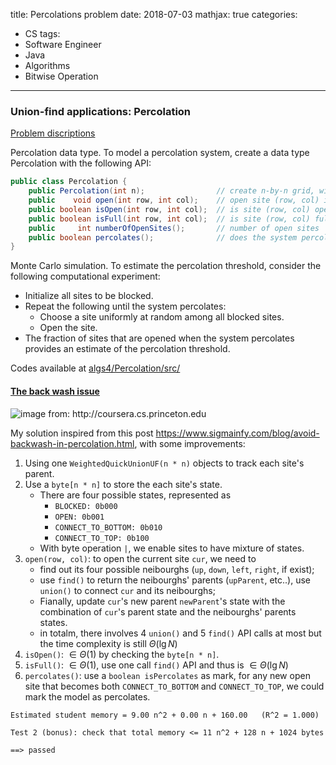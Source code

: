 title: Percolations problem
date: 2018-07-03
mathjax: true
categories:
- CS
tags:
- Software Engineer
- Java
- Algorithms
- Bitwise Operation
---
### Union-find applications: Percolation
[Problem discriptions](http://coursera.cs.princeton.edu/algs4/assignments/percolation.html)

Percolation data type. To model a percolation system, create a data type Percolation with the following API:
```java
public class Percolation {
    public Percolation(int n);                // create n-by-n grid, with all sites blocked
    public    void open(int row, int col);    // open site (row, col) if it is not open already
    public boolean isOpen(int row, int col);  // is site (row, col) open?
    public boolean isFull(int row, int col);  // is site (row, col) full?
    public     int numberOfOpenSites();       // number of open sites
    public boolean percolates();              // does the system percolate?
}
```
Monte Carlo simulation. To estimate the percolation threshold, consider the following computational experiment:
- Initialize all sites to be blocked.
- Repeat the following until the system percolates:
    - Choose a site uniformly at random among all blocked sites.
    - Open the site.
- The fraction of sites that are opened when the system percolates provides an estimate of the percolation threshold.

Codes available at [algs4/Percolation/src/](https://github.com/congchan/algs4)
#### [The back wash issue](http://coursera.cs.princeton.edu/algs4/checklists/percolation.html)
![](http://coursera.cs.princeton.edu/algs4/checklists/percolation-backwash.png "image from: http://coursera.cs.princeton.edu")
<!-- more -->
My solution inspired from this post https://www.sigmainfy.com/blog/avoid-backwash-in-percolation.html, with some improvements:
1. Using one `WeightedQuickUnionUF(n * n)` objects to track each site's parent.
2. Use a `byte[n * n]` to store the each site's state.
    - There are four possible states, represented as
        - `BLOCKED: 0b000`
        - `OPEN: 0b001`
        - `CONNECT_TO_BOTTOM: 0b010`
        - `CONNECT_TO_TOP: 0b100`
    - With byte operation `|`, we enable sites to have mixture of states.
3. `open(row, col)`: to open the current site `cur`, we need to
    - find out its four possible neibourghs (`up`, `down`, `left`, `right`, if exist);
    - use `find()` to return the neibourghs' parents (`upParent`, etc..), use `union()` to connect `cur` and its neibourghs;
    - Fianally, update `cur`'s new parent `newParent`'s state with the combination of `cur`'s parent state and the neibourghs' parents states.
    - in totalm, there involves 4 `union()` and 5 `find()` API calls at most but the time complexity is still $\Theta(\lg N)$
4. `isOpen()`: $\in \Theta(1)$ by checking the `byte[n * n]`.
5. `isFull()`: $\in \Theta(1)$, use one call `find()` API and thus is $\in \Theta (\lg N)$
6. `percolates()`: use a `boolean isPercolates` as mark, for any new open site that becomes both `CONNECT_TO_BOTTOM` and `CONNECT_TO_TOP`, we could mark the model as percolates.

```
Estimated student memory = 9.00 n^2 + 0.00 n + 160.00   (R^2 = 1.000)

Test 2 (bonus): check that total memory <= 11 n^2 + 128 n + 1024 bytes

==> passed
```
